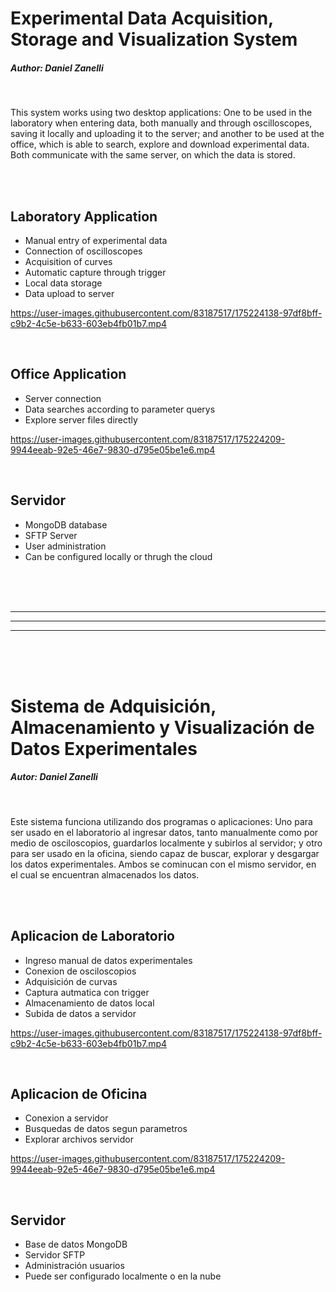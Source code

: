 # Experimental Data Acquisition, Storage and Visualization System

##### Author: Daniel Zanelli

<br/>

This system works using two desktop applications: One to be used in the laboratory when entering data, both manually and through oscilloscopes, saving it locally and uploading it to the server; and another to be used at the office, which is able to search, explore and download experimental data. Both communicate with the same server, on which the data is stored.

<br/>
<br/>

## Laboratory Application
- Manual entry of experimental data
- Connection of oscilloscopes
- Acquisition of curves
- Automatic capture through trigger
- Local data storage
- Data upload to server


https://user-images.githubusercontent.com/83187517/175224138-97df8bff-c9b2-4c5e-b633-603eb4fb01b7.mp4


<br/>


## Office Application
- Server connection
- Data searches according to parameter querys
- Explore server files directly


https://user-images.githubusercontent.com/83187517/175224209-9944eeab-92e5-46e7-9830-d795e05be1e6.mp4

<br/>



## Servidor
- MongoDB database
- SFTP Server
- User administration
- Can be configured locally or thrugh the cloud



<br/>
<br/>
<br/>

---

---

---


<br/>
<br/>
<br/>


# Sistema de Adquisición, Almacenamiento y Visualización de Datos Experimentales

##### Autor: Daniel Zanelli

<br/>

Este sistema funciona utilizando dos programas o aplicaciones: Uno para ser usado en el laboratorio al ingresar datos, tanto manualmente como por medio de osciloscopios, guardarlos localmente y subirlos al servidor; y otro para ser usado en la oficina, siendo capaz de buscar, explorar y desgargar los datos experimentales. Ambos se cominucan con el mismo servidor, en el cual se encuentran almacenados los datos.

<br/>
<br/>

## Aplicacion de Laboratorio
- Ingreso manual de datos experimentales
- Conexion de osciloscopios
- Adquisición de curvas
- Captura autmatica con trigger
- Almacenamiento de datos local
- Subida de datos a servidor


https://user-images.githubusercontent.com/83187517/175224138-97df8bff-c9b2-4c5e-b633-603eb4fb01b7.mp4


<br/>


## Aplicacion de Oficina
- Conexion a servidor
- Busquedas de datos segun parametros
- Explorar archivos servidor



https://user-images.githubusercontent.com/83187517/175224209-9944eeab-92e5-46e7-9830-d795e05be1e6.mp4

<br/>



## Servidor
- Base de datos MongoDB
- Servidor SFTP
- Administración usuarios
- Puede ser configurado localmente o en la nube
